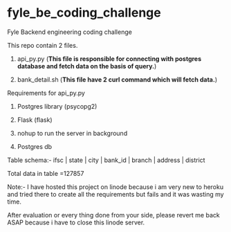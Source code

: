 # fyle_be_coding_challenge
Fyle Backend engineering coding challenge

This repo contain 2 files.
1) api_py.py (**This file is responsible for connecting with postgres database and fetch data on the basis of query.**)

2) bank_detail.sh (**This file have 2 curl command which will fetch data.**)

Requirements for api_py.py

1) Postgres library (psycopg2)

2) Flask (flask)

3) nohup to run the server in background

4) Postgres db

Table schema:-
ifsc | state | city | bank_id | branch | address | district

Total data in table =127857

Note:- I have hosted this project on linode because i am very new to heroku and tried there to create all the requirements but fails and it was wasting my time.

After evaluation or every thing done from your side, please revert me back ASAP because i have to close this linode server.

